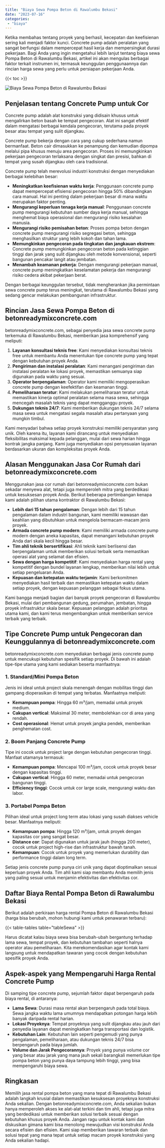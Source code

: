 ```yaml
---
title: "Biaya Sewa Pompa Beton di Rawalumbu Bekasi"
date: "2023-07-16"
categories: 
 - "biaya"
---
```


Ketika membahas tentang proyek yang berhasil, kecepatan dan keefisienan sering kali menjadi faktor kunci. Concrete pump adalah peralatan yang sangat berfungsi dalam mempercepat hasil kerja dan mempersingkat durasi pekerjaan. Bagi Anda yang ingin mengetahui lebih lanjut tentang biaya sewa Pompa Beton di Rawalumbu Bekasi, artikel ini akan mengulas berbagai faktor terkait instrumen ini, termasuk keunggulan penggunaannya dan rincian harga sewa yang perlu untuk persiapan pekerjaan Anda.

{{< toc >}}

![Biaya Sewa Pompa Beton di Rawalumbu Bekasi](https://betoncor8.github.io/pump/concrete-pump%20(25).png)

## Penjelasan tentang Concrete Pump untuk Cor

Concrete pump adalah alat konstruksi yang didisain khusus untuk mengalirkan beton basah ke tempat pengecoran. Alat ini sangat efektif dalam mengatasi berbagai kendala pengecoran, terutama pada proyek besar atau tempat yang sulit dijangkau.

Concrete pump bekerja dengan cara yang cukup sederhana namun bermanfaat. Beton cair dimasukkan ke penampung dan kemudian dipompa melalui pipa khusus menuju area pengecoran. Proses ini memungkinkan pekerjaan pengecoran terlaksana dengan singkat dan presisi, bahkan di tempat yang susah dijangkau oleh cara tradisional.

Concrete pump telah merevolusi industri konstruksi dengan menyediakan berbagai kelebihan besar:

- **Meningkatkan keefisienan waktu kerja**: Penggunaan concrete pump dapat mempercepat efisiensi pengecoran hingga 50% dibandingkan cara manual. Hal ini penting dalam pekerjaan besar di mana waktu merupakan faktor penting.
- **Mengurangi keperluan tenaga kerja manual**: Penggunaan concrete pump mengurangi kebutuhan sumber daya kerja manual, sehingga menghemat biaya operasional dan mengurangi risiko kesalahan manusia.
- **Mengurangi risiko pemisahan beton**: Proses pompa beton dengan concrete pump mengurangi risiko segregasi beton, sehingga menghasilkan struktur yang lebih kokoh dan tahan lama.
- **Memungkinkan pengecoran pada tingkatan dan jangkauan ekstrem**: Concrete pump memungkinkan pengecoran beton pada ketinggian tinggi dan jarak yang sulit dijangkau oleh metode konvensional, seperti bangunan pencakar langit atau jembatan.
- **Menambah keamanan pekerja**: Dengan mengurangi pekerjaan manual, concrete pump meningkatkan keselamatan pekerja dan mengurangi risiko cedera akibat pekerjaan berat.

Dengan berbagai keunggulan tersebut, tidak mengherankan jika permintaan sewa concrete pump terus meningkat, terutama di Rawalumbu Bekasi yang sedang gencar melakukan pembangunan infrastruktur.

## Rincian Jasa Sewa Pompa Beton di betonreadymixconcrete.com

betonreadymixconcrete.com, sebagai penyedia jasa sewa concrete pump terkemuka di Rawalumbu Bekasi, memberikan jasa komprehensif yang meliputi:

1. **Layanan konsultasi teknis free**: Kami menyediakan konsultasi teknis free untuk membantu Anda menentukan tipe concrete pump yang tepat dengan kebutuhan proyek Anda.
2. **Pengiriman dan instalasi peralatan**: Kami menangani pengiriman dan instalasi peralatan ke lokasi proyek, memastikan semuanya siap digunakan pada waktu yang sesuai.
3. **Operator berpengalaman**: Operator kami memiliki mengoperasikan concrete pump dengan keefektifan dan keamanan tinggi.
4. **Pemeliharaan teratur**: Kami melakukan pemeliharaan teratur untuk memastikan kinerja optimal peralatan selama masa sewa, sehingga mencegah masalah teknis yang dapat mengganggu proyek.
5. **Dukungan teknis 24/7**: Kami memberikan dukungan teknis 24/7 selama masa sewa untuk mengatasi segala masalah atau pertanyaan yang mungkin timbul.

Kami menyadari bahwa setiap proyek konstruksi memiliki persyaratan yang unik. Oleh karena itu, layanan kami dirancang untuk menyediakan fleksibilitas maksimal kepada pelanggan, mulai dari sewa harian hingga kontrak jangka panjang. Kami juga menyediakan opsi penyesuaian layanan berdasarkan ukuran dan kompleksitas proyek Anda.

## Alasan Menggunakan Jasa Cor Rumah dari betonreadymixconcrete.com

Menggunakan jasa cor rumah dari betonreadymixconcrete.com bukan sekadar menyewa alat, tetapi juga memperoleh mitra yang berdedikasi untuk kesuksesan proyek Anda. Berikut beberapa pertimbangan kenapa kami adalah pilihan utama kontraktor di Rawalumbu Bekasi:

- **Lebih dari 15 tahun pengalaman**: Dengan lebih dari 15 tahun pengalaman dalam industri bangunan, kami memiliki wawasan dan keahlian yang dibutuhkan untuk mengelola bermacam-macam jenis proyek.
- **Armada concrete pump modern**: Kami memiliki armada concrete pump modern dengan aneka kapasitas, dapat menangani kebutuhan proyek Anda dari skala kecil hingga besar.
- **Tim ahli teknik bersertifikasi**: Ahli teknik kami berlisensi dan berpengalaman untuk memberikan solusi terbaik serta memastikan operasi alat yang selamat dan efisien.
- **Sewa dengan harga kompetitif**: Kami menyediakan harga rental yang kompetitif dengan bundel layanan lengkap, memberikan nilai lebih untuk setiap pengeluaran Anda.
- **Kepuasan dan ketepatan waktu terjamin**: Kami berkomitmen menyediakan hasil terbaik dan memastikan ketepatan waktu dalam setiap proyek, dengan kepuasan pelanggan sebagai fokus utama.

Kami bangga menjadi bagian dari banyak proyek pengecoran di Rawalumbu Bekasi, mulai dari pembangunan gedung, perumahan, jembatan, hingga proyek infrastruktur skala besar. Kepuasan pelanggan adalah prioritas utama kami, dan kami terus mengembangkan untuk memberikan service terbaik yang terbaik.

## Tipe Concrete Pump untuk Pengecoran dan Keunggulannya di betonreadymixconcrete.com

betonreadymixconcrete.com menyediakan berbagai jenis concrete pump untuk mencukupi kebutuhan spesifik setiap proyek. Di bawah ini adalah tipe-tipe utama yang kami sediakan beserta manfaatnya:

### 1\. Standard/Mini Pompa Beton

Jenis ini ideal untuk project skala menengah dengan mobilitas tinggi dan gampang dioperasikan di tempat yang terbatas. Manfaatnya meliputi:

- **Kemampuan pompa**: Hingga 60 m³/jam, memadai untuk proyek medium.
- **Cakupan vertical**: Maksimal 30 meter, membolehkan cor di area yang rendah.
- **Cost operasional**: Hemat untuk proyek jangka pendek, memberikan penghematan cost.

### 2\. Boom Panjang Concrete Pump

Tipe ini cocok untuk project large dengan kebutuhan pengecoran tinggi. Manfaat utamanya termasuk:

- **Kemampuan pompa**: Mencapai 100 m³/jam, cocok untuk proyek besar dengan kapasitas tinggi.
- **Cakupan vertical**: Hingga 60 meter, memadai untuk pengecoran bangunan tinggi.
- **Efficiency tinggi**: Cocok untuk cor large scale, mengurangi waktu dan labor.

### 3\. Portabel Pompa Beton

Pilihan ideal untuk project long term atau lokasi yang susah diakses vehicle besar. Manfaatnya meliputi:

- **Kemampuan pompa**: Hingga 120 m³/jam, untuk proyek dengan kapasitas cor yang sangat besar.
- **Distance cor**: Dapat digunakan untuk jarak jauh (hingga 200 meter), cocok untuk project high-rise dan infrastruktur bawah tanah.
- **Kemampuan**: Cocok untuk proyek yang memerlukan durability dan performance tinggi dalam long term.

Setiap jenis concrete pump punya ciri unik yang dapat dioptimalkan sesuai keperluan proyek Anda. Tim ahli kami siap membantu Anda memilih jenis yang paling sesuai untuk menjamin efektivitas dan efektivitas cor.

## Daftar Biaya Rental Pompa Beton di Rawalumbu Bekasi

Berikut adalah perkiraan harga rental Pompa Beton di Rawalumbu Bekasi (harga bisa berubah, mohon hubungi kami untuk penawaran terbaru):

{{< table-tables table="tableSewa" >}}

Harus dicatat kalau biaya sewa bisa berubah-ubah bergantung terhadap lama sewa, tempat proyek, dan kebutuhan tambahan seperti halnya operator atau pemeliharaan. Kita merekomendasikan agar kontak kami langsung untuk mendapatkan tawaran yang cocok dengan kebutuhan spesifik proyek Anda.

## Aspek-aspek yang Mempengaruhi Harga Rental Concrete Pump

Di samping tipe concrete pump, sejumlah faktor dapat berpengaruh pada biaya rental, di antaranya:

- **Lama Sewa**: Durasi masa rental akan berpengaruh pada total biaya. Sewa jangka waktu lama umumnya mendapatkan potongan harga lebih banyak daripada rental harian.
- **Lokasi Proyeknya**: Tempat proyeknya yang sulit dijangkau atau jauh dari penyedia layanan dapat meningkatkan harga transportasi dan logistik.
- **Kebutuhan Lain**: Kebutuhan lain seperti pengemudi yang punya pengalaman, pemeliharaan, atau dukungan teknis 24/7 bisa berpengaruh pada biaya jumlah.
- **Volume dan Jarak Pengecorannya**: Proyek yang punya volume cor yang besar atau jarak yang mana jauh sekali barangkali memerlukan tipe pompa beton yang punya daya tampung lebih tinggi, yang bisa mempengaruhi biaya sewa.

## Ringkasan

Memilih jasa rental pompa beton yang mana tepat di Rawalumbu Bekasi adalah langkah krusial dalam memastikan kesuksesan proyeknya konstruksi Anda sekalian. Dengan betonreadymixconcrete.com, Anda sekalian bukan hanya memperoleh akses ke alat-alat terkini dan tim ahli, tetapi juga mitra yang berdedikasi untuk memberikan solusi terbaik sesuai dengan kebutuhan khusus proyek Anda. Jangan ragu untuk kontak kami dan diskusikan gimana kami bisa menolong mewujudkan visi konstruksi Anda secara efisien dan efisien. Kami siap memberikan tawaran terbaik dan solusi tepat yang mana tepat untuk setiap macam proyek konstruksi yang Anda sekalian hadapi.
